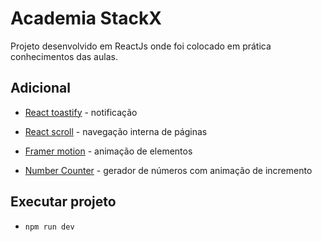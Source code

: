 # Academia StackX

Projeto desenvolvido em ReactJs onde foi colocado em prática conhecimentos das aulas.

## Adicional

-  [React toastify](https://fkhadra.github.io/react-toastify/introduction/) - notificação

-  [React scroll](https://www.npmjs.com/package/react-scroll) - navegação interna de páginas

-  [Framer motion](https://www.framer.com/motion/) - animação de elementos

-  [Number Counter](https://www.npmjs.com/package/number-counter) - gerador de números com animação de incremento

## Executar projeto

- `npm run dev`
